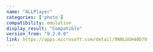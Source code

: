 ```yaml
---
name: "ALLPlayer"
categories: ['photo']
compatibility: emulation
display_result: "Compatible"
version_from: "9.2.0.0"
link: https://apps.microsoft.com/detail/9NBLGGH40D70
---
```


